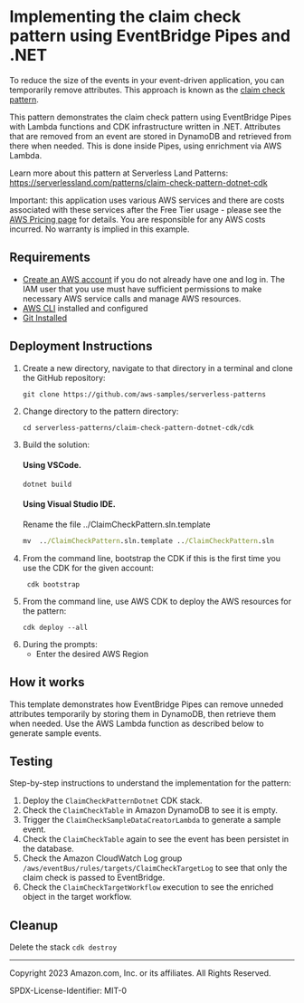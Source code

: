 # Implementing the claim check pattern using EventBridge Pipes and .NET

To reduce the size of the events in your event-driven application, you can temporarily remove attributes. This approach is known as the [claim check pattern](https://www.enterpriseintegrationpatterns.com/patterns/messaging/StoreInLibrary.html).

This pattern demonstrates the claim check pattern using EventBridge Pipes with Lambda functions and CDK infrastructure written in .NET. Attributes that are removed from an event are stored in DynamoDB and retrieved from there when needed. This is done inside Pipes, using enrichment via AWS Lambda.

Learn more about this pattern at Serverless Land Patterns: https://serverlessland.com/patterns/claim-check-pattern-dotnet-cdk

Important: this application uses various AWS services and there are costs associated with these services after the Free Tier usage - please see the [AWS Pricing page](https://aws.amazon.com/pricing/) for details. You are responsible for any AWS costs incurred. No warranty is implied in this example.

## Requirements

* [Create an AWS account](https://portal.aws.amazon.com/gp/aws/developer/registration/index.html) if you do not already have one and log in. The IAM user that you use must have sufficient permissions to make necessary AWS service calls and manage AWS resources.
* [AWS CLI](https://docs.aws.amazon.com/cli/latest/userguide/install-cliv2.html) installed and configured
* [Git Installed](https://git-scm.com/book/en/v2/Getting-Started-Installing-Git)

## Deployment Instructions

1. Create a new directory, navigate to that directory in a terminal and clone the GitHub repository:
    ``` 
    git clone https://github.com/aws-samples/serverless-patterns
    ```
2. Change directory to the pattern directory:
    ```
    cd serverless-patterns/claim-check-pattern-dotnet-cdk/cdk
    ```
3. Build the solution:
    #### Using VSCode.
    ```
    dotnet build
    ```
    #### Using Visual Studio IDE.
    Rename the file ../ClaimCheckPattern.sln.template 
    ``` cmd
    mv  ../ClaimCheckPattern.sln.template ../ClaimCheckPattern.sln
    ```
4. From the command line, bootstrap the CDK if this is the first time you use the CDK for the given account:
   ```
    cdk bootstrap
   ```
5. From the command line, use AWS CDK to deploy the AWS resources for the pattern:
    ```
    cdk deploy --all 
    ```
6. During the prompts:
    * Enter the desired AWS Region
    

## How it works

This template demonstrates how EventBridge Pipes can remove unneded attributes temporarily by storing them in DynamoDB, then retrieve them when needed. Use the AWS Lambda function as described below to generate sample events.

## Testing

Step-by-step instructions to understand the implementation for the pattern:

1. Deploy the `ClaimCheckPatternDotnet` CDK stack.
2. Check the `ClaimCheckTable` in Amazon DynamoDB to see it is empty.
2. Trigger the `ClaimCheckSampleDataCreatorLambda` to generate a sample event.
3. Check the `ClaimCheckTable` again to see the event has been persistet in the database.
4. Check the Amazon CloudWatch Log group `/aws/eventBus/rules/targets/ClaimCheckTargetLog` to see that only the claim check is passed to EventBridge.
5. Check the `ClaimCheckTargetWorkflow` execution to see the enriched object in the target workflow.

## Cleanup
 
Delete the stack
    ```cdk destroy```

----
Copyright 2023 Amazon.com, Inc. or its affiliates. All Rights Reserved.

SPDX-License-Identifier: MIT-0
